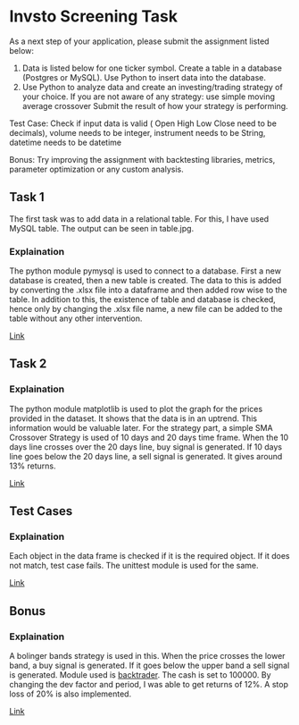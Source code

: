 # Invsto Screening Task
As a next step of your application, please submit the assignment listed below:

 

1. Data is listed below for one ticker symbol. Create a table in a database (Postgres or MySQL). Use Python to insert data into the database.
2. Use Python to analyze data and create an investing/trading strategy of your choice. If you are not aware of any strategy: use simple moving average crossover
Submit the result of how your strategy is performing.

 

 

Test Case:
Check if input data is valid ( Open High Low Close need to be decimals), volume needs to be integer, instrument needs to be String, datetime needs to be datetime

Bonus: Try improving the assignment with backtesting libraries, metrics, parameter optimization or any custom analysis.


## Task 1

The first task was to add data in a relational table. For this, I have used MySQL table. The output can be seen in table.jpg. 

### Explaination

The python module pymysql is used to connect to a database. First a new database is created, then a new table is created. The data to this is added by converting the .xlsx file into a dataframe and then added row wise to the table. In addition to this, the existence of table and database is checked, hence only by changing the .xlsx file name, a new file can be added to the table without any other intervention. 

[Link](https://github.com/akankshsinhaa/invsto_screening_task/blob/main/invsto%20addToTable.ipynb)

## Task 2

### Explaination

The python module matplotlib is used to plot the graph for the prices provided in the dataset. It shows that the data is in an uptrend. This information would be valuable later. For the strategy part, a simple SMA Crossover Strategy is used of 10 days and 20 days time frame. When the 10 days line crosses over the 20 days line, buy signal is generated. If 10 days line goes below the 20 days line, a sell signal is generated. It gives around 13% returns.

[Link]([https://github.com/akankshsinhaa/invsto_screening_task/blob/main/invsto%20analysis%20and%20strategy.ipynb)

## Test Cases

### Explaination

Each object in the data frame is checked if it is the required object. If it does not match, test case fails. The unittest module is used for the same.

[Link](https://github.com/akankshsinhaa/invsto_screening_task/blob/main/unittests_invsto.py)

## Bonus

### Explaination

A bolinger bands strategy is used in this. When the price crosses the lower band, a buy signal is generated. If it goes below the upper band a sell signal is generated. Module used is  <u>backtrader</u>. The cash is set to 100000. By changing the dev factor and period, I was able to get returns of 12%. A stop loss of 20% is also implemented.

[Link](https://github.com/akankshsinhaa/invsto_screening_task/blob/main/bonus.ipynb)

